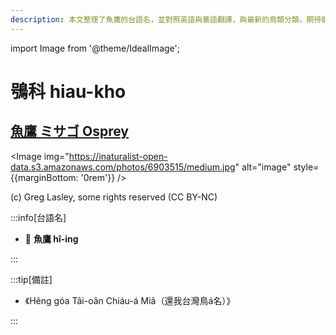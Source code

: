 ```yaml
---
description: 本文整理了魚鷹的台語名，並對照英語與華語翻譯，與最新的鳥類分類，期待能夠供未來的台語鳥類圖鑑當作參考
---
```


import Image from '@theme/IdealImage';

# 鴞科 hiau-kho

## [魚鷹 ミサゴ Osprey](https://ebird.org/species/osprey)

<Image img="https://inaturalist-open-data.s3.amazonaws.com/photos/6903515/medium.jpg" alt="image" style={{marginBottom: '0rem'}} />

<p className="image-caption">
(c) Greg Lasley, some rights reserved (CC BY-NC)
</p>

:::info[台語名]

- 🎯 **魚鷹 hî-ing**

:::

:::tip[備註]

- 《Hêng góa Tâi-oân Chiáu-á Miâ（還我台灣鳥á名）》

:::
